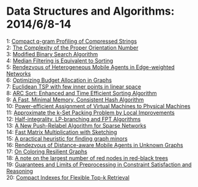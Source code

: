 # Data Structures and Algorithms: 2014/6/8-14  
1: [Compact q-gram Profiling of Compressed Strings](https://doi.org/10.48550/arXiv.1304.5373)  
2: [The Complexity of the Proper Orientation Number](https://doi.org/10.48550/arXiv.1305.6432)  
3: [Modified Binary Search Algorithm](https://doi.org/10.48550/arXiv.1406.1677)  
4: [Median Filtering is Equivalent to Sorting](https://doi.org/10.48550/arXiv.1406.1717)  
5: [Rendezvous of Heterogeneous Mobile Agents in Edge-weighted Networks](https://doi.org/10.48550/arXiv.1406.2008)  
6: [Optimizing Budget Allocation in Graphs](https://doi.org/10.48550/arXiv.1406.2107)  
7: [Euclidean TSP with few inner points in linear space](https://doi.org/10.48550/arXiv.1406.2154)  
8: [ARC Sort: Enhanced and Time Efficient Sorting Algorithm](https://doi.org/10.48550/arXiv.1406.2262)  
9: [A Fast, Minimal Memory, Consistent Hash Algorithm](https://doi.org/10.48550/arXiv.1406.2294)  
10: [Power-efficient Assignment of Virtual Machines to Physical Machines](https://doi.org/10.48550/arXiv.1304.7121)  
11: [Approximate the k-Set Packing Problem by Local Improvements](https://doi.org/10.48550/arXiv.1307.2262)  
12: [Half-integrality, LP-branching and FPT Algorithms](https://doi.org/10.48550/arXiv.1310.2841)  
13: [A New Push-Relabel Algorithm for Sparse Networks](https://doi.org/10.48550/arXiv.1310.7840)  
14: [Fast Matrix Multiplication with Sketching](https://doi.org/10.48550/arXiv.1406.2648)  
15: [A practical heuristic for finding graph minors](https://doi.org/10.48550/arXiv.1406.2741)  
16: [Rendezvous of Distance-aware Mobile Agents in Unknown Graphs](https://doi.org/10.48550/arXiv.1406.2795)  
17: [On Coloring Resilient Graphs](https://doi.org/10.48550/arXiv.1402.4376)  
18: [A note on the largest number of red nodes in red-black trees](https://doi.org/10.48550/arXiv.1406.3092)  
19: [Guarantees and Limits of Preprocessing in Constraint Satisfaction and  Reasoning](https://doi.org/10.48550/arXiv.1406.3124)  
20: [Compact Indexes for Flexible Top-k Retrieval](https://doi.org/10.48550/arXiv.1406.3170)  